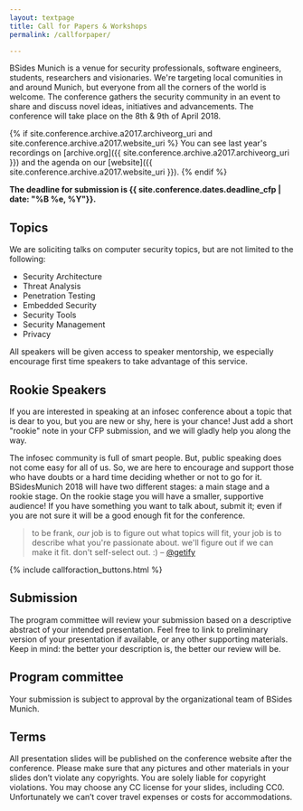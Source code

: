 ```yaml
---
layout: textpage
title: Call for Papers & Workshops
permalink: /callforpaper/

---
```


BSides Munich is a venue for security professionals, software engineers, students, researchers and visionaries. We're targeting local comunities in and around Munich, but everyone from all the corners of the world is welcome. The conference gathers the security community in an event to share and discuss novel ideas, initiatives and advancements. The conference will take place on the 8th & 9th  of April 2018.

{% if site.conference.archive.a2017.archiveorg_uri and site.conference.archive.a2017.website_uri %}
You can see last year's recordings on [archive.org]({{ site.conference.archive.a2017.archiveorg_uri }}) and the agenda on our [website]({{ site.conference.archive.a2017.website_uri }}).
{% endif %}

**The deadline for submission is {{ site.conference.dates.deadline_cfp | date: "%B %e, %Y"}}.**


## Topics
We are soliciting talks on computer security topics, but are not limited to the following:

* Security Architecture
* Threat Analysis
* Penetration Testing
* Embedded Security
* Security Tools
* Security Management
* Privacy

All speakers will be given access to speaker mentorship, we especially encourage first time speakers to take advantage of this service. 

## Rookie Speakers
If you are interested in speaking at an infosec conference about a topic that is dear to you, but you are new or shy, here is your chance! Just add a short "rookie" note in your CFP submission, and we will gladly help you along the way.

The infosec community is full of smart people. But, public speaking does not come easy for all of us.  So, we are here to encourage and support those who have doubts or a hard time deciding whether or not to go for it. BSidesMunich 2018 will have two different stages: a main stage and a rookie stage.  On the rookie stage you will have a smaller, supportive audience! If you have something you want to talk about, submit it; even if you are not sure it will be a good enough fit for the conference.

> to be frank, *our* job is to figure out what topics will fit, your job is to describe what you're passionate about. we'll figure out if we can make it fit. don't self-select out. :) – [@getify](https://twitter.com/getify/status/940303263441850369?ref_src=twsrc%5Etfw)

{% include callforaction_buttons.html %}

## Submission
The program committee will review your submission based on a descriptive abstract of your intended presentation. Feel free to link to preliminary version of your presentation if available, or any other supporting materials. Keep in mind: the better your description is, the better our review will be.

## Program committee
Your submission is subject to approval by the organizational team of BSides Munich.

## Terms
All presentation slides will be published on the conference website after the conference. Please make sure that any pictures and other materials in your slides don’t violate any copyrights. You are solely liable for copyright violations. You may choose any CC license for your slides, including CC0.
Unfortunately we can’t cover travel expenses or costs for accommodations.
